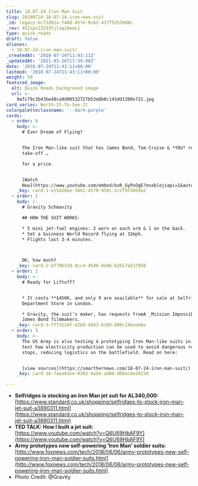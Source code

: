 ```yaml
---
title: 18.07.24 Iron Man Suit
slug: 20180724-18-07-24-iron-man-suit
_id: legacy-bc71d91a-f48d-457e-9c61-417f53539d8c
_rev: 45Isps23253Yjlaq2AeoL1
type: quick_reads
draft: false
aliases:
  - 18-07-24-iron-man-suit/
_createdAt: '2018-07-24T11:43:11Z'
_updatedAt: '2021-03-26T17:39:08Z'
date: '2018-07-24T11:43:11+00:00'
lastmod: '2018-07-24T11:43:11+00:00'
weight: 50
featured_image:
  alt: Quick Reads background image
  url: >-
    9afc79c3b43be48ca9d00532727b53e8b8c145dd1200x721.jpg
card_series: Worth-It-To-See-It
colorpaletteclassname: '--dark-purple'
cards:
  - order: 0
    body: >-
      # Ever Dream of Flying?


      The Iron Man-like suit that has James Bond, Tom Cruise & *YOU* ready for
      take-off …  

      for a price.


      [Watch
      Now](https://www.youtube.com/embed/bxR_GyPxOgE?enablejsapi=1&autoplay=1&rel=0)
    _key: card-1-e15420ee-5881-41f0-950c-2c2f9fd459a2
  - order: 1
    body: |-
      # Gravity Schmavity

      ## HOW THE SUIT WORKS:

      * 5 mini jet-fuel engines: 2 worn on each arm & 1 on the back.
      * Set a Guinness World Record flying at 32mph.
      * Flights last 3-4 minutes.



      OK, how much?
    _key: card-2-bf70b318-9cc4-4546-8a96-62617a517856
  - order: 2
    body: >-
      # Ready for Liftoff?


      * It costs **$450K, and only 9 are available** for sale at Selfridges
      Department Store in London.

      * Gravity, the suit’s maker, has requests fromA _Mission Impossible_ &A
      James Bond filmmakers.
    _key: card-3-ff73234f-42b9-4563-b160-080c14eeab6e
  - order: 3
    body: >-
      The US Army is also testing & prototyping Iron Man-like suits in order to
      test how electricity production can be used to avoid dangerous resupply
      stops, reducing logistics on the battlefield. Read on here:


      [view sources](https://smarthernews.com/18-07-24-iron-man-suit/)
    _key: card-10-7aea81ee-0303-4ab4-ad60-d8bec8e26156

---
```

* **Selfridges is stocking an Iron Man jet suit for AL340,000:**  
[https://www.standard.co.uk/shopping/selfridges-to-stock-iron-man-jet-suit-a3890311.html](https://www.standard.co.uk/shopping/selfridges-to-stock-iron-man-jet-suit-a3890311.html)
* **TED TALK: How I built a jet suit:**  
[https://www.youtube.com/watch?v=Q6U69HbAF9Y](https://www.youtube.com/watch?v=Q6U69HbAF9Y)
* **Army prototypes new self-powering ‘Iron Man’ soldier suits:**  
[http://www.foxnews.com/tech/2018/06/06/army-prototypes-new-self-powering-iron-man-soldier-suits.html](http://www.foxnews.com/tech/2018/06/06/army-prototypes-new-self-powering-iron-man-soldier-suits.html)
* Photo Credit: @Gravity